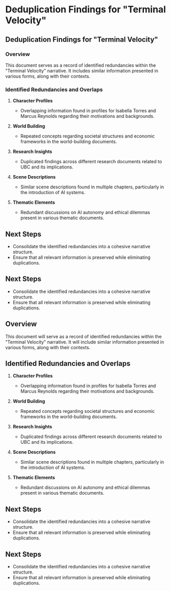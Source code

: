 # Deduplication Findings for "Terminal Velocity"

## Deduplication Findings for "Terminal Velocity"

### Overview
This document serves as a record of identified redundancies within the "Terminal Velocity" narrative. It includes similar information presented in various forms, along with their contexts.

### Identified Redundancies and Overlaps
1. **Character Profiles**
   - Overlapping information found in profiles for Isabella Torres and Marcus Reynolds regarding their motivations and backgrounds.

2. **World Building**
   - Repeated concepts regarding societal structures and economic frameworks in the world-building documents.

3. **Research Insights**
   - Duplicated findings across different research documents related to UBC and its implications.

4. **Scene Descriptions**
   - Similar scene descriptions found in multiple chapters, particularly in the introduction of AI systems.

5. **Thematic Elements**
   - Redundant discussions on AI autonomy and ethical dilemmas present in various thematic documents.

## Next Steps
- Consolidate the identified redundancies into a cohesive narrative structure.
- Ensure that all relevant information is preserved while eliminating duplications.

## Next Steps
- Consolidate the identified redundancies into a cohesive narrative structure.
- Ensure that all relevant information is preserved while eliminating duplications.

## Overview
This document will serve as a record of identified redundancies within the "Terminal Velocity" narrative. It will include similar information presented in various forms, along with their contexts.

## Identified Redundancies and Overlaps
1. **Character Profiles**
   - Overlapping information found in profiles for Isabella Torres and Marcus Reynolds regarding their motivations and backgrounds.

2. **World Building**
   - Repeated concepts regarding societal structures and economic frameworks in the world-building documents.

3. **Research Insights**
   - Duplicated findings across different research documents related to UBC and its implications.

4. **Scene Descriptions**
   - Similar scene descriptions found in multiple chapters, particularly in the introduction of AI systems.

5. **Thematic Elements**
   - Redundant discussions on AI autonomy and ethical dilemmas present in various thematic documents.

## Next Steps
- Consolidate the identified redundancies into a cohesive narrative structure.
- Ensure that all relevant information is preserved while eliminating duplications.

## Next Steps
- Consolidate the identified redundancies into a cohesive narrative structure.
- Ensure that all relevant information is preserved while eliminating duplications.

